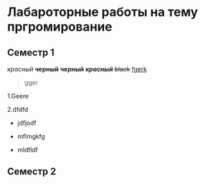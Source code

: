 # Лабароторные работы на тему пргромирование 

## Семестр 1 
*красный* 
**черный** 
__черный__ 
***красный*** 
~~black~~ 
<ins>fgerk</ins>
>gger

1.Geere

2.dfdfd

- jdfjodf

+ mflmgkfg

* mldfldf

## Семестр 2
 
